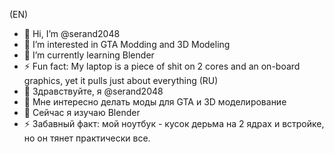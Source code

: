 (EN)
- 👋 Hi, I’m @serand2048
- 👀 I’m interested in GTA Modding and 3D Modeling
- 🌱 I’m currently learning Blender
- ⚡ Fun fact: My laptop is a piece of shit on 2 cores and an	on-board graphics, yet it pulls just about everything
(RU)
- 👋 Здравствуйте, я @serand2048
- 👀 Мне интересно делать моды для GTA и 3D моделирование
- 🌱 Сейчас я изучаю Blender
- ⚡ Забавный факт: мой ноутбук - кусок дерьма на 2 ядрах и встройке, но он тянет практически все.
